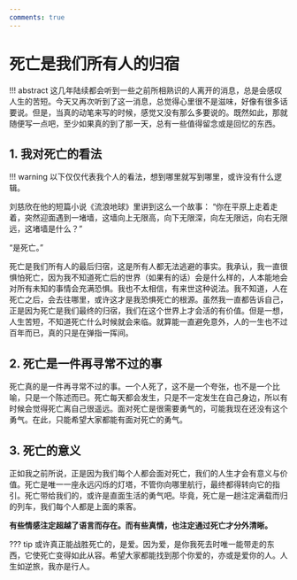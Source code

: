 ```yaml
---
comments: true
---
```


# 死亡是我们所有人的归宿

!!! abstract
    这几年陆续都会听到一些之前所相熟识的人离开的消息，总是会感叹人生的苦短。今天又再次听到了这一消息，总觉得心里很不是滋味，好像有很多话要说。但是，当真的动笔来写的时候，感觉又没有那么多要说的。既然如此，那就随便写一点吧，至少如果真的到了那一天，总有一些值得留念或是回忆的东西。

## 1. 我对死亡的看法
!!! warning
    以下仅仅代表我个人的看法，想到哪里就写到哪里，或许没有什么逻辑。

刘慈欣在他的短篇小说《流浪地球》里讲到这么一个故事：
“你在平原上走着走着，突然迎面遇到一堵墙，这墙向上无限高，向下无限深，向左无限远，向右无限远，这堵墙是什么？”

“是死亡。”

死亡是我们所有人的最后归宿，这是所有人都无法逃避的事实。我承认，我一直很惧怕死亡，因为我不知道死亡后的世界（如果有的话）会是什么样的，人本能地会对所有未知的事情会充满恐惧。我也不太相信，有来世这种说法。我不知道，人在死亡之后，会去往哪里，或许这才是我恐惧死亡的根源。虽然我一直都告诉自己，正是因为死亡是我们最终的归宿，我们在这个世界上才会活的有价值。但是一想，人生苦短，不知道死亡什么时候就会来临。就算能一直避免意外，人的一生也不过百年而已，真的只是在弹指一挥间。

## 2. 死亡是一件再寻常不过的事

死亡真的是一件再寻常不过的事。一个人死了，这不是一个夸张，也不是一个比喻，只是一个陈述而已。死亡每天都会发生，只是不一定发生在自己身边，所以有时候会觉得死亡离自己很遥远。面对死亡是很需要勇气的，可能我现在还没有这个勇气。在此，只能希望大家都能有面对死亡的勇气。

## 3. 死亡的意义

正如我之前所说，正是因为我们每个人都会面对死亡，我们的人生才会有意义与价值。死亡是唯一一座永远闪烁的灯塔，不管你向哪里航行，最终都得转向它的指引。死亡带给我们的，或许是直面生活的勇气吧。毕竟，死亡是一趟注定满载而归的列车，我们每个人都是上面的乘客。

**有些情感注定超越了语言而存在。而有些真情，也注定通过死亡才分外清晰。**

??? tip 
    或许真正能战胜死亡的，是爱。因为爱，是你我死去时唯一能带走的东西，它使死亡变得如此从容。希望大家都能找到那个你爱的，亦或是爱你的人。人生如逆旅，我亦是行人。